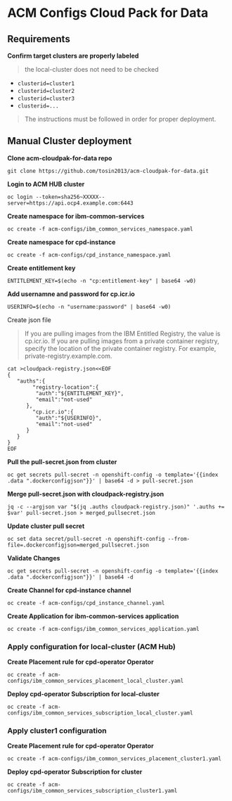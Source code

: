 # ACM Configs Cloud Pack for Data

## Requirements 
**Confirm target clusters are properly labeled**
> the local-cluster does not need to be checked
*  `clusterid=cluster1`
*  `clusterid=cluster2`
*  `clusterid=cluster3`
*  `clusterid=...`
> The instructions must be followed in order for proper deployment. 

## Manual Cluster deployment 
**Clone acm-cloudpak-for-data repo**
```
git clone https://github.com/tosin2013/acm-cloudpak-for-data.git
```

**Login to ACM HUB cluster**
```
oc login --token=sha256~XXXXX--server=https://api.ocp4.example.com:6443
```

**Create namespace for ibm-common-services**
```
oc create -f acm-configs/ibm_common_services_namespace.yaml
```

**Create namespace for cpd-instance**
```
oc create -f acm-configs/cpd_instance_namespace.yaml
```

**Create entitlement key**
```
ENTITLEMENT_KEY=$(echo -n "cp:entitlement-key" | base64 -w0)
```

**Add usernamne and password for cp.icr.io**

```
USERINFO=$(echo -n "username:password" | base64 -w0)
```

Create json file
> If you are pulling images from the IBM Entitled Registry, the value is cp.icr.io.
If you are pulling images from a private container registry, specify the location of the private container registry. For example, private-registry.example.com.

```
cat >cloudpack-registry.json<<EOF
{
   "auths":{
        "registry-location":{
         "auth":"${ENTITLEMENT_KEY}",
         "email":"not-used"
      },
        "cp.icr.io":{
         "auth":"${USERINFO}",
         "email":"not-used"
      }
   }
}
EOF
```

**Pull the pull-secret.json from cluster**
```
oc get secrets pull-secret -n openshift-config -o template='{{index .data ".dockerconfigjson"}}' | base64 -d > pull-secret.json
```

**Merge pull-secret.json with cloudpack-registry.json**
```
jq -c --argjson var "$(jq .auths cloudpack-registry.json)" '.auths += $var' pull-secret.json > merged_pullsecret.json
```

**Update cluster pull secret**
```
oc set data secret/pull-secret -n openshift-config --from-file=.dockerconfigjson=merged_pullsecret.json
```

**Validate Changes**
```
oc get secrets pull-secret -n openshift-config -o template='{{index .data ".dockerconfigjson"}}' | base64 -d
```

**Create Channel for cpd-instance channel**
```
oc create -f acm-configs/cpd_instance_channel.yaml
```

**Create Application for ibm-common-services application**
```
oc create -f acm-configs/ibm_common_services_application.yaml
```

### Apply configuration for local-cluster (ACM Hub)
**Create Placement rule for  cpd-operator Operator**
```
oc create -f acm-configs/ibm_common_services_placement_local_cluster.yaml
```

**Deploy cpd-operator Subscription for local-cluster**
```
oc create -f acm-configs/ibm_common_services_subscription_local_cluster.yaml
```

### Apply cluster1 configuration
**Create Placement rule for  cpd-operator Operator**
```
oc create -f acm-configs/ibm_common_services_placement_cluster1.yaml
```

**Deploy cpd-operator Subscription for cluster**
```
oc create -f acm-configs/ibm_common_services_subscription_cluster1.yaml
```